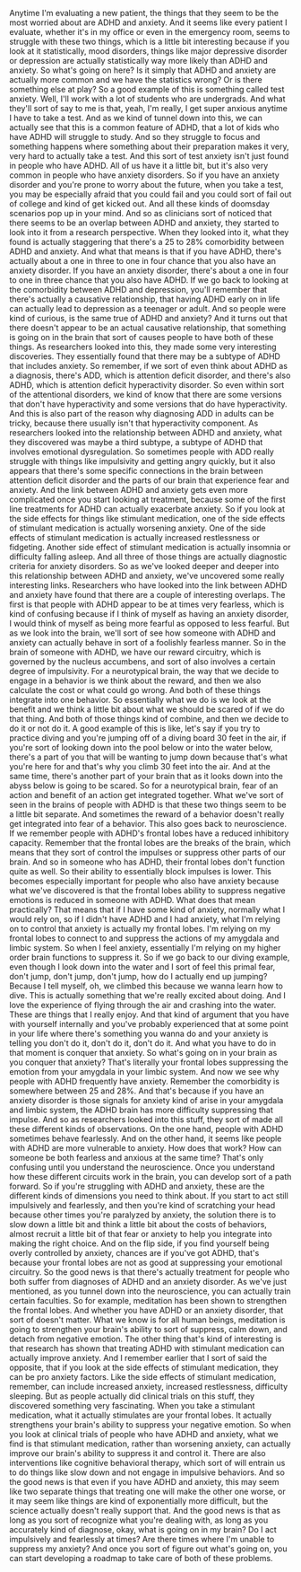  Anytime I'm evaluating a new patient, the things that they seem to be the most worried about are ADHD and anxiety. And it seems like every patient I evaluate, whether it's in my office or even in the emergency room, seems to struggle with these two things, which is a little bit interesting because if you look at it statistically, mood disorders, things like major depressive disorder or depression are actually statistically way more likely than ADHD and anxiety. So what's going on here? Is it simply that ADHD and anxiety are actually more common and we have the statistics wrong? Or is there something else at play? So a good example of this is something called test anxiety. Well, I'll work with a lot of students who are undergrads. And what they'll sort of say to me is that, yeah, I'm really, I get super anxious anytime I have to take a test. And as we kind of tunnel down into this, we can actually see that this is a common feature of ADHD, that a lot of kids who have ADHD will struggle to study. And so they struggle to focus and something happens where something about their preparation makes it very, very hard to actually take a test. And this sort of test anxiety isn't just found in people who have ADHD. All of us have it a little bit, but it's also very common in people who have anxiety disorders. So if you have an anxiety disorder and you're prone to worry about the future, when you take a test, you may be especially afraid that you could fail and you could sort of fail out of college and kind of get kicked out. And all these kinds of doomsday scenarios pop up in your mind. And so as clinicians sort of noticed that there seems to be an overlap between ADHD and anxiety, they started to look into it from a research perspective. When they looked into it, what they found is actually staggering that there's a 25 to 28% comorbidity between ADHD and anxiety. And what that means is that if you have ADHD, there's actually about a one in three to one in four chance that you also have an anxiety disorder. If you have an anxiety disorder, there's about a one in four to one in three chance that you also have ADHD. If we go back to looking at the comorbidity between ADHD and depression, you'll remember that there's actually a causative relationship, that having ADHD early on in life can actually lead to depression as a teenager or adult. And so people were kind of curious, is the same true of ADHD and anxiety? And it turns out that there doesn't appear to be an actual causative relationship, that something is going on in the brain that sort of causes people to have both of these things. As researchers looked into this, they made some very interesting discoveries. They essentially found that there may be a subtype of ADHD that includes anxiety. So remember, if we sort of even think about ADHD as a diagnosis, there's ADD, which is attention deficit disorder, and there's also ADHD, which is attention deficit hyperactivity disorder. So even within sort of the attentional disorders, we kind of know that there are some versions that don't have hyperactivity and some versions that do have hyperactivity. And this is also part of the reason why diagnosing ADD in adults can be tricky, because there usually isn't that hyperactivity component. As researchers looked into the relationship between ADHD and anxiety, what they discovered was maybe a third subtype, a subtype of ADHD that involves emotional dysregulation. So sometimes people with ADD really struggle with things like impulsivity and getting angry quickly, but it also appears that there's some specific connections in the brain between attention deficit disorder and the parts of our brain that experience fear and anxiety. And the link between ADHD and anxiety gets even more complicated once you start looking at treatment, because some of the first line treatments for ADHD can actually exacerbate anxiety. So if you look at the side effects for things like stimulant medication, one of the side effects of stimulant medication is actually worsening anxiety. One of the side effects of stimulant medication is actually increased restlessness or fidgeting. Another side effect of stimulant medication is actually insomnia or difficulty falling asleep. And all three of those things are actually diagnostic criteria for anxiety disorders. So as we've looked deeper and deeper into this relationship between ADHD and anxiety, we've uncovered some really interesting links. Researchers who have looked into the link between ADHD and anxiety have found that there are a couple of interesting overlaps. The first is that people with ADHD appear to be at times very fearless, which is kind of confusing because if I think of myself as having an anxiety disorder, I would think of myself as being more fearful as opposed to less fearful. But as we look into the brain, we'll sort of see how someone with ADHD and anxiety can actually behave in sort of a foolishly fearless manner. So in the brain of someone with ADHD, we have our reward circuitry, which is governed by the nucleus accumbens, and sort of also involves a certain degree of impulsivity. For a neurotypical brain, the way that we decide to engage in a behavior is we think about the reward, and then we also calculate the cost or what could go wrong. And both of these things integrate into one behavior. So essentially what we do is we look at the benefit and we think a little bit about what we should be scared of if we do that thing. And both of those things kind of combine, and then we decide to do it or not do it. A good example of this is like, let's say if you try to practice diving and you're jumping off of a diving board 30 feet in the air, if you're sort of looking down into the pool below or into the water below, there's a part of you that will be wanting to jump down because that's what you're here for and that's why you climb 30 feet into the air. And at the same time, there's another part of your brain that as it looks down into the abyss below is going to be scared. So for a neurotypical brain, fear of an action and benefit of an action get integrated together. What we've sort of seen in the brains of people with ADHD is that these two things seem to be a little bit separate. And sometimes the reward of a behavior doesn't really get integrated into fear of a behavior. This also goes back to neuroscience. If we remember people with ADHD's frontal lobes have a reduced inhibitory capacity. Remember that the frontal lobes are the breaks of the brain, which means that they sort of control the impulses or suppress other parts of our brain. And so in someone who has ADHD, their frontal lobes don't function quite as well. So their ability to essentially block impulses is lower. This becomes especially important for people who also have anxiety because what we've discovered is that the frontal lobes ability to suppress negative emotions is reduced in someone with ADHD. What does that mean practically? That means that if I have some kind of anxiety, normally what I would rely on, so if I didn't have ADHD and I had anxiety, what I'm relying on to control that anxiety is actually my frontal lobes. I'm relying on my frontal lobes to connect to and suppress the actions of my amygdala and limbic system. So when I feel anxiety, essentially I'm relying on my higher order brain functions to suppress it. So if we go back to our diving example, even though I look down into the water and I sort of feel this primal fear, don't jump, don't jump, don't jump, how do I actually end up jumping? Because I tell myself, oh, we climbed this because we wanna learn how to dive. This is actually something that we're really excited about doing. And I love the experience of flying through the air and crashing into the water. These are things that I really enjoy. And that kind of argument that you have with yourself internally and you've probably experienced that at some point in your life where there's something you wanna do and your anxiety is telling you don't do it, don't do it, don't do it. And what you have to do in that moment is conquer that anxiety. So what's going on in your brain as you conquer that anxiety? That's literally your frontal lobes suppressing the emotion from your amygdala in your limbic system. And now we see why people with ADHD frequently have anxiety. Remember the comorbidity is somewhere between 25 and 28%. And that's because if you have an anxiety disorder is those signals for anxiety kind of arise in your amygdala and limbic system, the ADHD brain has more difficulty suppressing that impulse. And so as researchers looked into this stuff, they sort of made all these different kinds of observations. On the one hand, people with ADHD sometimes behave fearlessly. And on the other hand, it seems like people with ADHD are more vulnerable to anxiety. How does that work? How can someone be both fearless and anxious at the same time? That's only confusing until you understand the neuroscience. Once you understand how these different circuits work in the brain, you can develop sort of a path forward. So if you're struggling with ADHD and anxiety, these are the different kinds of dimensions you need to think about. If you start to act still impulsively and fearlessly, and then you're kind of scratching your head because other times you're paralyzed by anxiety, the solution there is to slow down a little bit and think a little bit about the costs of behaviors, almost recruit a little bit of that fear or anxiety to help you integrate into making the right choice. And on the flip side, if you find yourself being overly controlled by anxiety, chances are if you've got ADHD, that's because your frontal lobes are not as good at suppressing your emotional circuitry. So the good news is that there's actually treatment for people who both suffer from diagnoses of ADHD and an anxiety disorder. As we've just mentioned, as you tunnel down into the neuroscience, you can actually train certain faculties. So for example, meditation has been shown to strengthen the frontal lobes. And whether you have ADHD or an anxiety disorder, that sort of doesn't matter. What we know is for all human beings, meditation is going to strengthen your brain's ability to sort of suppress, calm down, and detach from negative emotion. The other thing that's kind of interesting is that research has shown that treating ADHD with stimulant medication can actually improve anxiety. And I remember earlier that I sort of said the opposite, that if you look at the side effects of stimulant medication, they can be pro anxiety factors. Like the side effects of stimulant medication, remember, can include increased anxiety, increased restlessness, difficulty sleeping. But as people actually did clinical trials on this stuff, they discovered something very fascinating. When you take a stimulant medication, what it actually stimulates are your frontal lobes. It actually strengthens your brain's ability to suppress your negative emotion. So when you look at clinical trials of people who have ADHD and anxiety, what we find is that stimulant medication, rather than worsening anxiety, can actually improve our brain's ability to suppress it and control it. There are also interventions like cognitive behavioral therapy, which sort of will entrain us to do things like slow down and not engage in impulsive behaviors. And so the good news is that even if you have ADHD and anxiety, this may seem like two separate things that treating one will make the other one worse, or it may seem like things are kind of exponentially more difficult, but the science actually doesn't really support that. And the good news is that as long as you sort of recognize what you're dealing with, as long as you accurately kind of diagnose, okay, what is going on in my brain? Do I act impulsively and fearlessly at times? Are there times where I'm unable to suppress my anxiety? And once you sort of figure out what's going on, you can start developing a roadmap to take care of both of these problems.